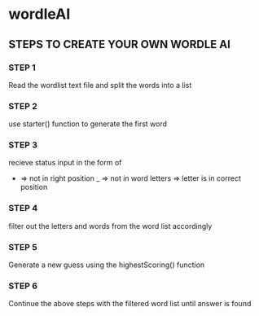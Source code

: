 # wordleAI

## STEPS TO CREATE YOUR OWN WORDLE AI

### STEP 1
Read the wordlist text file and split the words into a list

### STEP 2
use starter() function to generate the first word

### STEP 3
recieve status input in the form of 
+ => not in right position
_ => not in word
letters => letter is in correct position

### STEP 4
filter out the letters and words from the word list accordingly 

### STEP 5
Generate a new guess using the highestScoring() function

### STEP 6 
Continue the above steps with the filtered word list until answer is found

